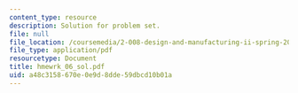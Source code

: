 ```yaml
---
content_type: resource
description: Solution for problem set.
file: null
file_location: /coursemedia/2-008-design-and-manufacturing-ii-spring-2004/a48c3158670e0e9d8dde59dbcd10b01a_hmewrk_06_sol.pdf
file_type: application/pdf
resourcetype: Document
title: hmewrk_06_sol.pdf
uid: a48c3158-670e-0e9d-8dde-59dbcd10b01a
---
```

